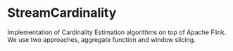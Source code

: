 # StreamCardinality
Implementation of Cardinality Estimation algorithms on top of Apache Flink. We use two approaches, aggregate function and window slicing.
